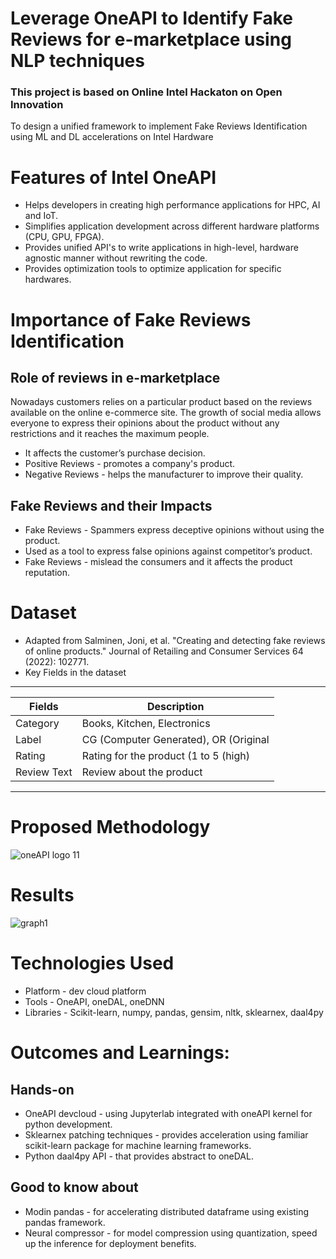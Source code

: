 # Leverage OneAPI to Identify Fake Reviews for e-marketplace using NLP techniques
### This project is based on Online Intel Hackaton on Open Innovation
To design a unified framework to implement Fake Reviews Identification using ML and DL accelerations on Intel Hardware

# Features of Intel OneAPI
* Helps developers in creating high performance applications for HPC, AI and IoT.
* Simplifies application development across different hardware platforms (CPU, GPU, FPGA).
* Provides unified API's to write applications in high-level, hardware agnostic manner without rewriting the code.
* Provides optimization tools to optimize application for specific hardwares.
 
# Importance of Fake Reviews Identification
## Role of reviews in e-marketplace
Nowadays customers relies on a particular product based on the reviews available on the
online e-commerce site. The growth of social media allows everyone to express their opinions
about the product without any restrictions and it reaches the maximum people. 
* It affects the customer’s purchase decision.
* Positive Reviews - promotes a company's product.
* Negative Reviews - helps the manufacturer to improve their quality. 
## Fake Reviews and their Impacts
* Fake Reviews - Spammers express deceptive opinions without using the product.
* Used as a tool to express false opinions against competitor’s product.
* Fake Reviews - mislead the consumers and it affects the product reputation.

# Dataset
* Adapted from Salminen, Joni, et al. "Creating and detecting fake reviews of online products." Journal of Retailing and Consumer Services 64 (2022): 102771.
* Key Fields in the dataset 
---------------------------------------------------------
|       Fields  |    Description                         |
| ------------- | ---------------------------------------|
| Category      | Books, Kitchen, Electronics            |
| Label         | CG (Computer Generated), OR (Original  |
| Rating        | Rating for the product (1 to 5 (high)  |
| Review Text   | Review about the product               |
----------------------------------------------------------
# Proposed Methodology

![oneAPI logo 11](https://user-images.githubusercontent.com/126956038/227208516-04ce405a-10cc-4307-b872-b7fdfd9abcfc.jpg)
# Results 
![graph1](https://user-images.githubusercontent.com/126956038/227219087-2bb94e95-c658-41a2-92e8-74489845ffb0.png)

# Technologies Used
 * Platform - dev cloud platform
 * Tools  - OneAPI, oneDAL, oneDNN
 * Libraries - Scikit-learn, numpy, pandas, gensim, nltk, sklearnex, daal4py
 
# Outcomes and Learnings:
## Hands-on 
* OneAPI devcloud - using Jupyterlab integrated with oneAPI kernel for python development.
* Sklearnex patching techniques - provides acceleration using familiar scikit-learn package for machine learning frameworks.
* Python daal4py API - that provides abstract to oneDAL.
## Good to know about
* Modin pandas - for accelerating distributed dataframe using existing pandas framework.
* Neural compressor - for model compression using quantization, speed up the inference for deployment benefits.
